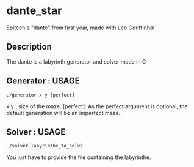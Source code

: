 # dante_star
Epitech's "dante" from first year, made with Léo Couffinhal

## Description
The dante is a labyrinth generator and solver made in C

## Generator : USAGE
	
  ```
  ./generator x y [perfect]
  ```
  x y : size of the maze.
	[perfect]: As the perfect argument is optional, 
	the default generation will be an imperfect maze.


## Solver : USAGE
	
  ```
  ./solver labyrinthe_to_solve
  ```
  You just have to provide the file containing the labyrinthe.
